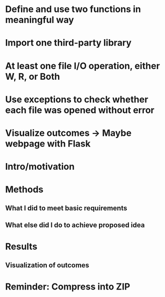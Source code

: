 <!-- REQUIREMENTS -->
# Define and use two functions in meaningful way
# Import one third-party library
# At least one file I/O operation, either W, R, or Both
# Use exceptions to check whether each file was opened without error
# Visualize outcomes -> Maybe webpage with Flask

<!-- PDF -->
# Intro/motivation

# Methods
## What I did to meet basic requirements
## What else did I do to achieve proposed idea

# Results
## Visualization of outcomes

# Reminder: Compress into ZIP